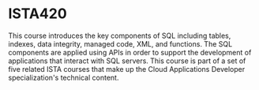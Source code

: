 # ISTA420
This course introduces the key components of SQL including tables, indexes, data integrity, managed code, XML, and functions. The SQL components are applied using APIs in order to support the development of applications that interact with SQL servers. This course is part of a set of five related ISTA courses that make up the Cloud Applications Developer specialization's technical content.
